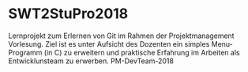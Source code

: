 # SWT2StuPro2018
Lernprojekt zum Erlernen von Git im Rahmen der Projektmanagement Vorlesung.
Ziel ist es unter Aufsicht des Dozenten ein simples Menu-Programm (in C) zu
erweitern und praktische Erfahrung im Arbeiten als Entwicklunsteam zu erwerben.
PM-DevTeam-2018
